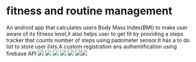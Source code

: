 # fitness and routine management
An android app that calculates users Body Mass Index(BMI) to make user aware of its
fitness level,it also helps user to get fit by providing a steps tracker that counts number of steps using padometer sensor.It has
a to do list to store user lists.A custom registration ans authentification using firebase API
<img src="project pics/bmi/1.png"  >
<img src="project pics/bmi/2.png"  >
<img src="project pics/bmi/3.png"  >
<img src="project pics/bmi/4.png"  >
<img src="project pics/bmi/5.png"  >
<img src="project pics/bmi/6.png"  ><img src="project pics/bmi/7.png"  >
